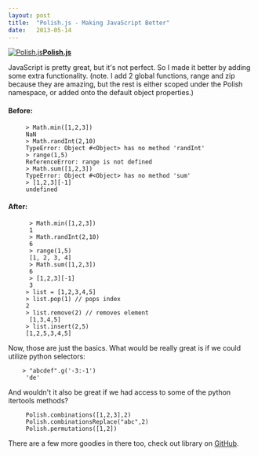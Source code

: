 ```yaml
---
layout: post
title:  "Polish.js - Making JavaScript Better"
date:   2013-05-14
---
```


[![Polish.js](https://raw.github.com/Zolmeister/Polish.js/master/polish-logo.png)](https://github.com/Zolmeister/Polish.js)**[Polish.js](https://github.com/Zolmeister/Polish.js)**

JavaScript is pretty great, but it's not perfect. So I made it better by adding some extra functionality.
(note. I add 2 global functions, range and zip because they are amazing, but the rest is either scoped under the Polish namespace, or added onto the default object properties.)

#### Before:
```
     > Math.min([1,2,3])
     NaN
     > Math.randInt(2,10)
     TypeError: Object #<Object> has no method 'randInt'
     > range(1,5)
     ReferenceError: range is not defined
     > Math.sum([1,2,3])
     TypeError: Object #<Object> has no method 'sum'
     > [1,2,3][-1]
     undefined
```
#### After:
```
      > Math.min([1,2,3])
      1
      > Math.randInt(2,10)
      6
      > range(1,5)
      [1, 2, 3, 4]
      > Math.sum([1,2,3])
      6
      > [1,2,3][-1]
      3
     > list = [1,2,3,4,5]
     > list.pop(1) // pops index
     2
     > list.remove(2) // removes element
      [1,3,4,5]
     > list.insert(2,5)
     [1,2,5,3,4,5]
```
Now, those are just the basics. What would be really great is if we could utilize python selectors:

```
	> "abcdef".g('-3:-1')
     'de'
```
And wouldn't it also be great if we had access to some of the python itertools methods?

```
     Polish.combinations([1,2,3],2)
     Polish.combinationsReplace("abc",2)
     Polish.permutations([1,2])
```
[](http://www.blogger.com/)There are a few more goodies in there too, check out library on [GitHub](https://github.com/Zolmeister/Polish.js).
